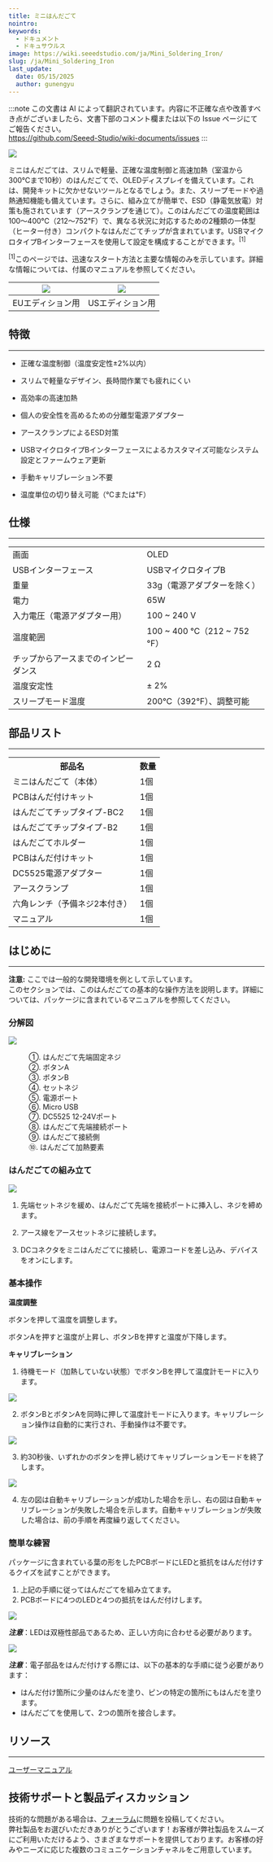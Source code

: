 ```yaml
---
title: ミニはんだごて
nointro:
keywords:
  - ドキュメント
  - ドキュサウルス
image: https://wiki.seeedstudio.com/ja/Mini_Soldering_Iron/
slug: /ja/Mini_Soldering_Iron
last_update:
  date: 05/15/2025
  author: gunengyu
---
```

:::note
この文書は AI によって翻訳されています。内容に不正確な点や改善すべき点がございましたら、文書下部のコメント欄または以下の Issue ページにてご報告ください。  
https://github.com/Seeed-Studio/wiki-documents/issues
:::

![](https://files.seeedstudio.com/wiki/Mini_Soldering_Iron/img/Mini_Soldering_Iron_product_view.jpg)

ミニはんだごては、スリムで軽量、正確な温度制御と高速加熱（室温から300℃まで10秒）のはんだごてで、OLEDディスプレイを備えています。これは、開発キットに欠かせないツールとなるでしょう。また、スリープモードや過熱通知機能も備えています。さらに、組み立てが簡単で、ESD（静電気放電）対策も施されています（アースクランプを通じて）。このはんだごての温度範囲は100～400℃（212～752℉）で、異なる状況に対応するための2種類の一体型（ヒーター付き）コンパクトなはんだごてチップが含まれています。USBマイクロタイプBインターフェースを使用して設定を構成することができます。<sup>[1]</sup>

<sup>[1]</sup>このページでは、迅速なスタート方法と主要な情報のみを示しています。詳細な情報については、付属のマニュアルを参照してください。

|[![](https://files.seeedstudio.com/wiki/Seeed-WiKi/docs/images/300px-Get_One_Now_Banner-ragular.png)](https://www.seeedstudio.com/Mini%C2%A0Soldering%C2%A0Iron%C2%A0Deluxe%C2%A0Kit%C2%A0Europe-Standard-p-2592.html?ref=newInBazaar)|[![](https://files.seeedstudio.com/wiki/Seeed-WiKi/docs/images/300px-Get_One_Now_Banner-ragular.png)](https://www.seeedstudio.com/Mini%C2%A0Soldering%C2%A0Iron%C2%A0Deluxe%C2%A0Kit%C2%A0US%C2%A0Standard-p-2593.html?ref=newInBazaar)|
|:---:|:---:|
|EUエディション用|USエディション用|

## 特徴
---
*   正確な温度制御（温度安定性±2%以内）

*   スリムで軽量なデザイン、長時間作業でも疲れにくい

*   高効率の高速加熱

*   個人の安全性を高めるための分離型電源アダプター

*   アースクランプによるESD対策

*   USBマイクロタイプBインターフェースによるカスタマイズ可能なシステム設定とファームウェア更新

*   手動キャリブレーション不要

*   温度単位の切り替え可能（℃または℉）

## 仕様
---
<table>
<tr>
<td>  画面 </td>
<td> OLED
</td></tr>
<tr>
<td>  USBインターフェース </td>
<td> USBマイクロタイプB
</td></tr>
<tr>
<td>  重量 </td>
<td> 33g（電源アダプターを除く）
</td></tr>
<tr>
<td>  電力 </td>
<td> 65W
</td></tr>
<tr>
<td>  入力電圧（電源アダプター用） </td>
<td> 100 ~ 240 V
</td></tr>
<tr>
<td>  温度範囲 </td>
<td> 100 ~ 400 ℃（212 ~ 752 ℉）
</td></tr>
<tr>
<td>  チップからアースまでのインピーダンス </td>
<td> 2 Ω
</td></tr>
<tr>
<td>  温度安定性 </td>
<td> ± 2%
</td></tr>
<tr>
<td>  スリープモード温度  </td>
<td> 200℃（392℉）、調整可能
</td></tr></table>

## 部品リスト
---

<table>
<tr>
<th>部品名   </th>
<th> 数量
</th></tr>
<tr>
<td> ミニはんだごて（本体）   </td>
<td> 1個
</td></tr>
<tr>
<td> PCBはんだ付けキット </td>
<td> 1個
</td></tr>
<tr>
<td> はんだごてチップタイプ-BC2  </td>
<td> 1個
</td></tr>
<tr>
<td> はんだごてチップタイプ-B2   </td>
<td> 1個
</td></tr>
<tr>
<td> はんだごてホルダー </td>
<td> 1個
</td></tr>
<tr>
<td> PCBはんだ付けキット  </td>
<td> 1個
</td></tr>
<tr>
<td> DC5525電源アダプター </td>
<td> 1個
</td></tr>
<tr>
<td> アースクランプ  </td>
<td> 1個
</td></tr>
<tr>
<td> 六角レンチ（予備ネジ2本付き） </td>
<td> 1個
</td></tr>
<tr>
<td> マニュアル </td>
<td> 1個
</td></tr></table>

## はじめに
---
**注意:** ここでは一般的な開発環境を例として示しています。  
このセクションでは、このはんだごての基本的な操作方法を説明します。詳細については、パッケージに含まれているマニュアルを参照してください。

### 分解図

![](https://files.seeedstudio.com/wiki/Mini_Soldering_Iron/img/Mini_Soldering_Iron_exploded_view_s.jpg)
<dl><dd> ①. はんだごて先端固定ネジ
</dd><dd> ②. ボタンA
</dd><dd> ③. ボタンB
</dd><dd> ④. セットネジ
</dd><dd> ⑤. 電源ポート
</dd><dd> ⑥. Micro USB
</dd><dd> ⑦. DC5525 12-24Vポート
</dd><dd> ⑧. はんだごて先端接続ポート
</dd><dd> ⑨. はんだごて接続側
</dd><dd> ⑩. はんだごて加熱要素
</dd></dl>

### はんだごての組み立て

![](https://files.seeedstudio.com/wiki/Mini_Soldering_Iron/img/Mini_Soldering_Iron_installation_guide.jpg)

1.  先端セットネジを緩め、はんだごて先端を接続ポートに挿入し、ネジを締めます。

2.  アース線をアースセットネジに接続します。

3.  DCコネクタをミニはんだごてに接続し、電源コードを差し込み、デバイスをオンにします。

### 基本操作

**温度調整**

ボタンを押して温度を調整します。

ボタンAを押すと温度が上昇し、ボタンBを押すと温度が下降します。

**キャリブレーション**

1.  待機モード（加熱していない状態）でボタンBを押して温度計モードに入ります。

![](https://files.seeedstudio.com/wiki/Mini_Soldering_Iron/img/Mini_Soldering_Iron_calibration_step_1.jpg)

2.  ボタンBとボタンAを同時に押して温度計モードに入ります。キャリブレーション操作は自動的に実行され、手動操作は不要です。

![](https://files.seeedstudio.com/wiki/Mini_Soldering_Iron/img/Mini_Soldering_Iron_calibration_step_2.jpg)

3.  約30秒後、いずれかのボタンを押し続けてキャリブレーションモードを終了します。

![](https://files.seeedstudio.com/wiki/Mini_Soldering_Iron/img/Mini_Soldering_Iron_calibration_step_3.jpg)

4.  左の図は自動キャリブレーションが成功した場合を示し、右の図は自動キャリブレーションが失敗した場合を示します。自動キャリブレーションが失敗した場合は、前の手順を再度繰り返してください。

### 簡単な練習

パッケージに含まれている葉の形をしたPCBボードにLEDと抵抗をはんだ付けするクイズを試すことができます。

1.  上記の手順に従ってはんだごてを組み立てます。
2.  PCBボードに4つのLEDと4つの抵抗をはんだ付けします。

![](https://files.seeedstudio.com/wiki/Mini_Soldering_Iron/img/Mini_solderin_iron_practice_s.JPG)

_**注意**_：LEDは双極性部品であるため、正しい方向に合わせる必要があります。

![](https://files.seeedstudio.com/wiki/Mini_Soldering_Iron/img/Mini_solderin_iron_practice-directions-s.jpg)

_**注意**_：電子部品をはんだ付けする際には、以下の基本的な手順に従う必要があります：

- はんだ付け箇所に少量のはんだを塗り、ピンの特定の箇所にもはんだを塗ります。
- はんだごてを使用して、2つの箇所を接合します。

## リソース
---
[ユーザーマニュアル](https://files.seeedstudio.com/wiki/Mini_Soldering_Iron/res/Mini_Soldering_Iron_manual.zip)

## 技術サポートと製品ディスカッション
技術的な問題がある場合は、[フォーラム](http://forum.seeedstudio.com/)に問題を投稿してください。  
弊社製品をお選びいただきありがとうございます！お客様が弊社製品をスムーズにご利用いただけるよう、さまざまなサポートを提供しております。お客様の好みやニーズに応じた複数のコミュニケーションチャネルをご用意しています。

<div class="button_tech_support_container">
<a href="https://forum.seeedstudio.com/" class="button_forum"></a> 
<a href="https://www.seeedstudio.com/contacts" class="button_email"></a>
</div>

<div class="button_tech_support_container">
<a href="https://discord.gg/eWkprNDMU7" class="button_discord"></a> 
<a href="https://github.com/Seeed-Studio/wiki-documents/discussions/69" class="button_discussion"></a>
</div>